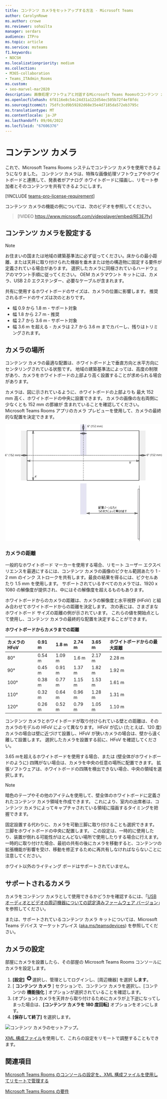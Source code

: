 ```yaml
---
title: コンテンツ カメラをセットアップする方法 - Microsoft Teams
author: CarolynRowe
ms.author: crowe
ms.reviewer: sohailta
manager: serdars
audience: ITPro
ms.topic: article
ms.service: msteams
f1.keywords:
- NOCSH
ms.localizationpriority: medium
ms.collection:
- M365-collaboration
- Teams_ITAdmin_Rooms
ms.custom:
- seo-marvel-mar2020
description: 画像処理ソフトウェアと対話するMicrosoft Teams Roomsのコンテンツ カメラを使用して、発表者がアナログホワイトボードに描画できるようにします。
ms.openlocfilehash: 6f8116e8c54c24d31a122d54ec505b72f4ef8fdc
ms.sourcegitcommit: 75dfc3cd9b59282d68e35e4d7185da572eb3795c
ms.translationtype: MT
ms.contentlocale: ja-JP
ms.lasthandoff: 09/06/2022
ms.locfileid: "67606376"
---
```

# <a name="content-cameras"></a>コンテンツ カメラ

これで、Microsoft Teams Rooms システムでコンテンツ カメラを使用できるようになりました。 コンテンツ カメラは、特殊な画像処理ソフトウェアやホワイトボードと連携して、発表者がアナログ ホワイトボードに描画し、リモート参加者とそのコンテンツを共有できるようにします。

[!INCLUDE [teams-pro-license-requirement](../includes/teams-pro-license-requirement.md)]

コンテンツ カメラの機能の例については、次のビデオを参照してください。

> [!VIDEO https://www.microsoft.com/videoplayer/embed/RE3E7fy]

## <a name="set-up-a-content-camera"></a>コンテンツ カメラを設定する

> [!NOTE]
> お住まいの国または地域の建築基準法に必ず従ってください。床からの最小距離、または天井に取り付けられた機器を垂木または他の構造物に固定する要件が定義されている場合があります。 選択したカメラに同梱されているハードウェアのマウント手順に従ってください。 OEM カメラマウント キットには、カメラ、USB 2.0 エクステンダー、必要なケーブルが含まれます。

共有に使用するホワイトボードのサイズは、カメラの位置に影響します。 推奨されるボードのサイズは次のとおりです。

- 幅 0.9 から 1.8 m - サポート対象
- 幅 1.8 から 2.7 m - 推奨
- 幅 2.7 から 3.6 m ‐ サポート対象
- 幅 3.6 m を超える - カメラは 2.7 から 3.6 m までカバーし、残りはトリミングされます。

## <a name="camera-location"></a>カメラの場所

コンテンツ カメラの最適な配置は、ホワイトボード上で垂直方向と水平方向にセンタリングされている状態です。 地域の建築基準法によっては、高度の制限があり、カメラをホワイトボードの上部より高く設置することが求められる場合があります。

カメラは、図に示されているように、ホワイトボードの上部よりも 最大 152 mm 高く、ホワイトボードの中央に設置できます。 カメラの画像の左右両側に少なくとも 152 mm の罫線が 含まれていることを確認してください。 Microsoft Teams Rooms アプリのカメラ プレビューを使用して、カメラの最終的な配置を決定できます。

![コンテンツ カメラの配置図。](../media/Magic-whiteboard.png)

### <a name="camera-distances"></a>カメラの距離

一般的なホワイトボード マーカーを使用する場合、リモート ユーザー エクスペリエンスを最適にするには、コンテンツ カメラの画像のピクセル範囲あたり 1 - 2 mm のインク ストロークを共有します。最良の結果を得るには、ピクセルあたり 1.5 mm を使用します。 サポートされているすべてのカメラでは、1920 x 1080 の解像度が提供され、中にはその解像度を超えるものもあります。

ホワイトボードからのカメラの距離は、カメラの解像度と水平視野 (HFoV) と組み合わせてホワイトボードからの距離を決定します。 次の表には、さまざまなホワイトボード サイズの距離の例が示されています。 これらの値を開始点として使用し、コンテンツ カメラの最終的な配置を決定することができます。

**ホワイトボードからカメラまでの距離**

| カメラの HFoV |0.91 m     | 1.8 m    | 2.74 m        |3.65 m         | ホワイトボードからの最大距離  |
|:---         |:---               |:---                |:---                 |:---             | :--- |
| 80°         | 0.54 m | 1.09 m  | 1.6 m    |2.17 m |2.28 m |
| 90°         | 0.45 m | 0.91 m   | 1.37 m    |1.82 m    |1.92 m |
| 100°        | 0.38 m| 0.77 m   | 1.15 m   |1.53 m   |1.61 m |
| 110°        | 0.32 m| 0.64 m   | 0.96 m   |1.28 m    |1.31 m |
| 120°        | 0.26 m| 0.52 m   | 0.79 m   |1.05 m   |1.10 m |
             

コンテンツ カメラとホワイトボードが取り付けられている壁との距離は、そのカメラのモデルの HFoV によって異なります。 HFoV が広い (たとえば、120 度) カメラの場合は壁に近づけて設置し、HFoV が狭いカメラの場合は、壁から遠く離して設置します。 選択したカメラを設置する前に、HFoV を確認してください。

3.65 mを超えるホワイトボードを使用する場合、または (壁全体がホワイトボードのように) 四隅がない場合は、カメラを中央の任意の場所に配置できます。 拡張ソフトウェアは、ホワイトボードの四隅を検出できない場合、中央の領域を選択します。

> [!NOTE]
> 暗色のテープやその他のアイテムを使用して、壁全体のホワイトボードに定義されたコンテンツ カメラ領域を作成できます。 これにより、室内の出席者は、コンテンツ カメラによってキャプチャされている領域に描画するタイミングを把握できます。
>
> 固定設置する代わりに、カメラを可動三脚に取り付けることも選択できます。 三脚をホワイトボードの中央に配置します。 この設定は、一時的に使用したり、装置が倒れる可能性がほとんどない場所で使用したりする場合に行えます。 一時的に取り付けた場合、最初の共有の後にカメラを移動すると、コンテンツの拡張機能が影響を受け、移動を修正するために再共有しなければならないことに注意してください。
>
> ホワイト以外のライティング ボードはサポートされていません。

## <a name="supported-cameras"></a>サポートされるカメラ

カメラをコンテンツ カメラとして使用できるかどうかを確認するには、「[USB オーディオとビデオの周辺機器についての認定済みファームウェア バージョン](requirements.md#certified-firmware-versions-for-usb-audio-and-video-peripherals)」を参照してください。

または、サポートされているコンテンツ カメラ キットについては、Microsoft Teams デバイス マーケットプレイス ([aka.ms/teamsdevices](https://aka.ms/teamsdevices)) を参照してください。

## <a name="camera-settings"></a>カメラの設定

部屋にカメラを設置したら、その部屋の Microsoft Teams Rooms コンソールにカメラを設定します。

1. **[設定]** ![アイコンを](../media/70f1b43f-16d6-4172-9139-71d845c4ed5c.png)選択し、管理としてログインし、[周辺機器] を選択 **します**。
2. [ **コンテンツ カメラ** ] セクションで、コンテンツ カメラを選択し、[コンテンツの **機能強化** ] オプションが選択されていることを確認します。
3. (オプション) カメラを天井から取り付けるためにカメラが上下逆になってしまった場合は、**[コンテンツ カメラを 180 度回転]** オプションをオンにします。
4. **[保存して終了]** を選択します。

![コンテンツ カメラのセットアップ。](../media/content-camera1.png)

[XML 構成ファイル](xml-config-file.md)を使用して、これらの設定をリモートで調整することもできます。

## <a name="see-also"></a>関連項目

[Microsoft Teams Rooms のコンソールの設定を、XML 構成ファイルを使用してリモートで管理する](xml-config-file.md)

[Microsoft Teams Rooms の要件](requirements.md)


